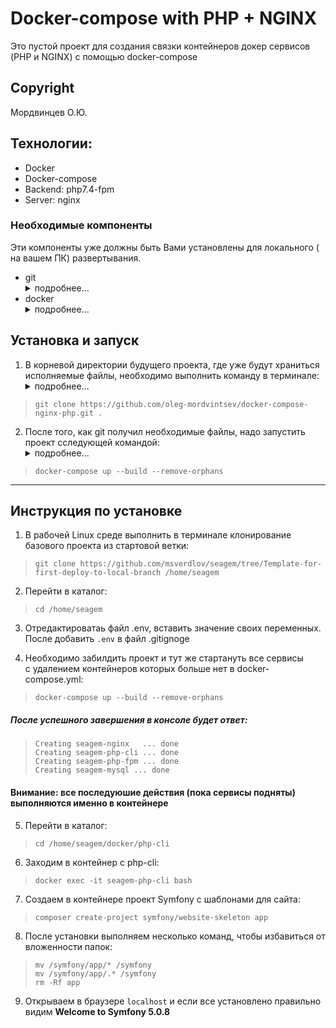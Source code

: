 # Docker-compose with PHP + NGINX
Это пустой проект для создания связки контейнеров докер сервисов (PHP и NGINX) с помощью docker-compose

## Copyright
Мордвинцев О.Ю.  

## Технологии:
- Docker
- Docker-compose
- Backend: php7.4-fpm
- Server: nginx

### Необходимые компоненты
Эти компоненты уже должны быть Вами установлены для локального ( на вашем ПК) развертывания.
- git 
    <details>
        <summary>подробнее...</summary>
        (Для клонирования репозитория, хотя вы можете и скачать архивом. 
        Программа git доступна тут [https://git-scm.com/](https://git-scm.com/ "git"))
    </details>
- docker
    <details>
        <summary>подробнее...</summary>
         (Для создания контейнеров с нужными сервисами. Сразу содержит и docker-compose, т.е. отдельно установки 
         не требует. Скачать docker можно тут [https://www.docker.com/](https://www.docker.com/ "docker")    )
    </details>


## Установка и запуск
1) В корневой директории будущего проекта, где уже будут храниться исполняемые файлы, необходимо выполнить команду в терминале:
    <details>
        <summary>подробнее...</summary>
        - Если Вы в Windows, и устанавливали git по вышеуказанной ссылке со значениями по умолчанию, 
        то в любой директории проводника в контекстном меню есть пункт "Git BASH Here".<br/>
        - Если Вы в Windows, то можете в проводнике перейти в нужную директорию, зажать Shift и правую кнопку мыши, 
        где в контекстном меню будет пункт "Открыть окно CMD здесь" или "Открыть окно PowerShell здесь".<br/>
        - Если Вы в Linux, то, скорее всего, Вы знаете, что делать, используйте команду "cd" в терминале для перехода 
        в директорию Вашего нового проекта.<br/>
        - Обратите внимание на точку в конце, она означает, что файлы скачаются в директорию, из которой
        выполняется команда. Если Вы находитесь в директории проекта, но хотите установить в под директорию,
        то используйте вместо точки название/путь до вложенной директории, к примеру:<br/>
        `git clone https://github.com/oleg-mordvintsev/docker-compose-nginx-php.git directoryInner/directory`
    </details>
    
>`git clone https://github.com/oleg-mordvintsev/docker-compose-nginx-php.git .`  

2) После того, как git получил необходимые файлы, надо запустить проект сследующей командой:
    <details>
        <summary>подробнее...</summary>
        - up - Создать и запустить контейнеры<br/>
        - --build - Создать или пересоздать контейнеры<br/>
        - --remove-orphans - Удаляем контейнеры с сервисами проекта, которых нет в Compose файле
    </details>

>`docker-compose up --build --remove-orphans`  


---




## Инструкция по установке 
1) В рабочей Linux среде выполнить в терминале клонирование базового проекта из стартовой ветки:

>`git clone https://github.com/msverdlov/seagem/tree/Template-for-first-deploy-to-local-branch /home/seagem`  
  
2) Перейти в каталог:
>`cd /home/seagem`  

3) Отредактироватаь файл .env, вставить значение своих переменных.  
После добавить `.env` в файл .gitignoge  
  
4) Необходимо забилдить проект и тут же стартануть все сервисы  
   с удалением контейнеров которых больше нет в docker-compose.yml:
>`docker-compose up --build --remove-orphans`
##### После успешного завершения в консоле будет ответ:
> `Creating seagem-nginx   ... done`  
> `Creating seagem-php-cli ... done`  
> `Creating seagem-php-fpm ... done`  
> `Creating seagem-mysql ... done`  
  
####   Внимание: все последуюшие действия (пока сервисы подняты)  выполняются именно в контейнере
5) Перейти в каталог:
>`cd /home/seagem/docker/php-cli`  
  
6) Заходим в контейнер с php-cli:
> `docker exec -it seagem-php-cli bash`  
  
7) Создаем в контейнере проект Symfony с шаблонами для сайта:
> `composer create-project symfony/website-skeleton app`  
  
8) После установки выполняем несколько команд, чтобы избавиться от вложенности папок:
> `mv /symfony/app/* /symfony`  
> `mv /symfony/app/.* /symfony`  
> `rm -Rf app`  
  
9) Открываем в браузере `localhost` и если все установлено правильно  
видим **Welcome to Symfony 5.0.8**
